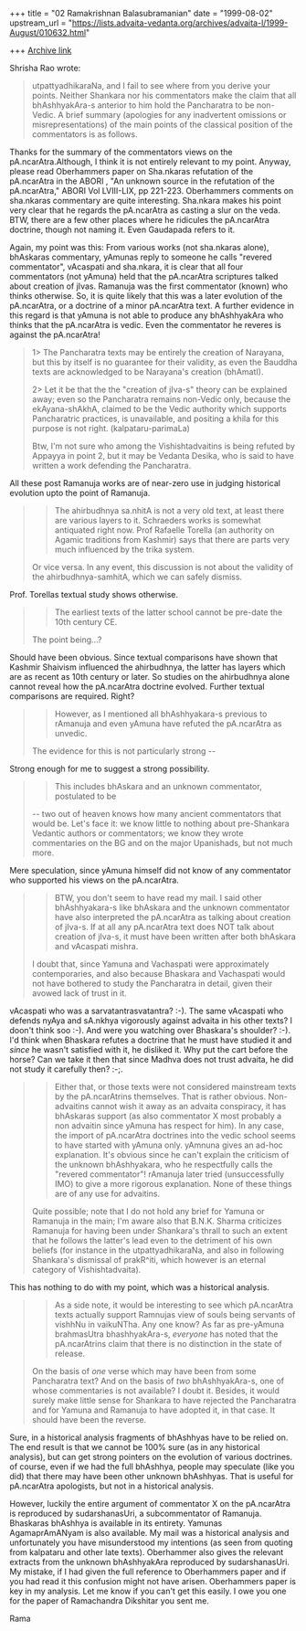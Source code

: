 +++
title = "02 Ramakrishnan Balasubramanian"
date = "1999-08-02"
upstream_url = "https://lists.advaita-vedanta.org/archives/advaita-l/1999-August/010632.html"

+++
[Archive link](https://lists.advaita-vedanta.org/archives/advaita-l/1999-August/010632.html)

Shrisha Rao <shrao at NYX.NET> wrote:

> utpattyadhikaraNa, and I fail to see where from you derive your
> points.  Neither Shankara nor his commentators make the claim that
all
> bhAshhyakAra-s anterior to him hold the Pancharatra to be non-Vedic.
> A brief summary (apologies for any inadvertent omissions or
> misrepresentations) of the main points of the classical position of
> the commentators is as follows.

Thanks for the summary of the commentators views on the
pA.ncarAtra.Although, I think it is not entirely relevant to my point.
Anyway, please read Oberhammers paper on Sha.nkaras refutation of the
pA.ncarAtra in the ABORI , "An unknown source in the refutation of the
pA.ncarAtra," ABORI Vol LVIII-LIX, pp 221-223. Oberhammers comments on
sha.nkaras commentary are quite interesting. Sha.nkara makes his point
very clear that he regards the pA.ncarAtra as casting a slur on the
veda. BTW, there are a few other places where he ridicules the
pA.ncarAtra doctrine, though not naming it. Even Gaudapada refers to
it.

Again, my point was this: From various works (not sha.nkaras alone),
bhAskaras commentary, yAmunas reply to someone he calls "revered
commentator", vAcaspati and sha.nkara, it is clear that all four
commentators (not yAmuna) held that the pA.ncarAtra scriptures talked
about creation of jIvas. Ramanuja was the first commentator (known)
who thinks otherwise. So, it is quite likely that this was a later
evolution of the pA.ncarAtra, or a doctrine of a minor pA.ncarAtra
text. A further evidence in this regard is that yAmuna is not able to
produce any bhAshhyakAra who thinks that the pA.ncarAtra is vedic.
Even the commentator he reveres is against the pA.ncarAtra!

> 1> The Pancharatra texts may be entirely the creation of Narayana,
but
> this by itself is no guarantee for their validity, as even the
Bauddha
> texts are acknowledged to be Narayana's creation (bhAmatI).
>
> 2> Let it be that the the "creation of jIva-s" theory can be
explained
> away; even so the Pancharatra remains non-Vedic only, because the
> ekAyana-shAkhA, claimed to be the Vedic authority which supports
> Pancharatric practices, is unavailable, and positing a khila for
this
> purpose is not right. (kalpataru-parimaLa)
>
> Btw, I'm not sure who among the Vishishtadvaitins is being refuted
by
> Appayya in point 2, but it may be Vedanta Desika, who is said to
have
> written a work defending the Pancharatra.

All these post Ramanuja works are of  near-zero use in judging
historical evolution upto the point of Ramanuja.

> > The ahirbudhnya sa.nhitA is not a very old text, at least there
are
> > various layers to it. Schraeders works is somewhat antiquated
right
> > now. Prof Rafaelle Torella (an authority on Agamic traditions from
> > Kashmir) says that there are parts very much influenced by the
trika
> > system.
>
> Or vice versa.  In any event, this discussion is not about the
> validity of the ahirbudhnya-samhitA, which we can safely dismiss.

Prof. Torellas textual study shows otherwise.

> > The earliest texts of the latter school cannot be pre-date the
> > 10th century CE.
>
> The point being...?

Should have been obvious. Since textual comparisons have shown that
Kashmir Shaivism influenced the ahirbudhnya, the latter has layers
which are as recent as 10th century or later. So studies on the
ahirbudhnya alone cannot reveal how the pA.ncarAtra doctrine evolved.
Further textual comparisons are required. Right?

> > However, as I mentioned all bhAshhyakara-s previous
> > to rAmanuja and even yAmuna have refuted the pA.ncarAtra as
unvedic.
>
> The evidence for this is not particularly strong --

Strong enough for me to suggest a strong possibility.

> > This includes bhAskara and an unknown commentator, postulated to
be
>
> -- two out of heaven knows how many ancient commentators that would
> be.  Let's face it: we know little to nothing about pre-Shankara
> Vedantic authors or commentators; we know they wrote commentaries on
> the BG and on the major Upanishads, but not much more.

Mere speculation, since yAmuna himself did not know of any commentator
who supported his views on the pA.ncarAtra.

> > BTW, you don't seem to have read my mail. I said other
bhAshhyakara-s
> > like bhAskara and the unknown commentator have also interpreted
the
> > pA.ncarAtra as talking about creation of jIva-s. If at all any
> > pA.ncarAtra text does NOT talk about creation of jIva-s, it must
have
> > been written after both bhAskara and vAcaspati mishra.
>
> I doubt that, since Yamuna and Vachaspati were approximately
> contemporaries, and also because Bhaskara and Vachaspati would not
> have bothered to study the Pancharatra in detail, given their avowed
> lack of trust in it.

vAcaspati who was a sarvatantrasvatantra? :-). The same vAcaspati who
defends nyAya and sA.nkhya vigorously against advaita in his other
texts? I doon't think soo :-). And were you watching over Bhaskara's
shoulder? :-). I'd think when Bhaskara refutes a doctrine that he must
have studied it and *since* he wasn't satisfied with it, he disliked
it. Why put the cart before the horse? Can we take it then that since
Madhva does not trust advaita, he did not study it carefully then?
:-;.

> > Either that, or
> > those texts were not considered mainstream texts by the
pA.ncarAtrins
> > themselves. That is rather obvious. Non-advaitins cannot wish it
away
> > as an advaita conspiracy, it has bhAskaras support (as also
> > commentator X most probably a non advaitin since yAmuna has
respect
> > for him). In any case, the import of pA.ncarAtra doctrines into
the
> > vedic school seems to have started with yAmuna only. yAmnuna gives
an
> > ad-hoc explanation. It's obvious since he can't explain the
criticism
> > of the unknown bhAshhyakara, who he respectfully calls the
"revered
> > commentator"!  rAmanuja later tried (unsuccessfully IMO) to give a
> > more rigorous explanation. None of these things are of any use for
> > advaitins.
>
> Quite possible; note that I do not hold any brief for Yamuna or
> Ramanuja in the main; I'm aware also that B.N.K. Sharma criticizes
> Ramanuja for having been under Shankara's thrall to such an extent
> that he follows the latter's lead even to the detriment of his own
> beliefs (for instance in the utpattyadhikaraNa, and also in
following
> Shankara's dismissal of prakR^iti, which however is an eternal
> category of Vishishtadvaita).

This has nothing to do with my point, which was a historical analysis.

> > As a side note, it would be interesting to see which pA.ncarAtra
texts
> > actually support Ramnujas view of souls being servants of vishhNu
in
> > vaikuNTha. Any one know? As far as pre-yAmuna brahmasUtra
> > bhashhyakAra-s, *everyone* has noted that the pA.ncarAtrins claim
that
> > there is no distinction in the state of release.
>
> On the basis of *one* verse which may have been from some
Pancharatra
> text?  And on the basis of *two* bhAshhyakAra-s, one of whose
> commentaries is not available?  I doubt it.  Besides, it would
surely
> make little sense for Shankara to have rejected the Pancharatra and
> for Yamuna and Ramanuja to have adopted it, in that case.  It should
> have been the reverse.

Sure, in a historical analysis fragments of bhAshhyas have to be
relied on. The end result is that we cannot be 100% sure (as in any
historical analysis), but can get strong pointers on the evolution of
various doctrines. of course, even if we had the full bhAshhya, people
may speculate (like you did) that there may have been other unknown
bhAshhyas. That is useful for pA.ncarAtra apologists, but not in a
historical analysis.

However, luckily the entire argument of commentator X on the
pA.ncarAtra is reproduced by sudarshanasUri, a subcommentator of
Ramanuja. Bhaskaras bhAshhya is available in its entirety. Yamunas
AgamaprAmANyam is also available. My mail was a historical analysis
and unfortunately you have misunderstood my intentions (as seen from
quoting from kalpataru and other late texts). Oberhammer also gives
the relevant extracts from the unknown bhAshhyakAra reproduced by
sudarshanasUri. My mistake,  if I had given the full reference to
Oberhammers paper and if you had read it this confusion might not have
arisen. Oberhammers paper is key in my analysis. Let me know if you
can't get this easily. I owe you one for the paper of Ramachandra
Dikshitar you sent me.

Rama

